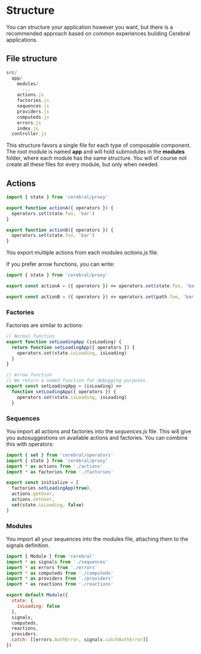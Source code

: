 # Structure

You can structure your application however you want, but there is a recommended approach based on common experiences building Cerebral applications.

## File structure

```js
src/
  app/
    modules/
      ...
    actions.js
    factories.js
    sequences.js
    providers.js
    computeds.js
    errors.js
    index.js
  controller.js
```

This structure favors a single file for each type of composable component. The root module is named **app** and will hold submodules in the **modules** folder, where each module has the same structure. You will of course not create all these files for every module, but only when needed.

## Actions

```js
import { state } from 'cerebral/proxy'

export function actionA({ operators }) {
  operators.set(state.foo, 'bar')
}

export function actionB({ operators }) {
  operators.set(state.foo, 'bar')
}
```

You export multiple actions from each modules _actions.js_ file.

If you prefer arrow functions, you can write:

```js
import { state } from 'cerebral/proxy'

export const actionA = ({ operators }) => operators.set(state.foo, 'bar')

export const actionB = ({ operators }) => operators.set(path.foo, 'bar')
```

### Factories

Factories are similar to actions:

```js
// Normal function
export function setLoadingApp (isLoading) {
  return function setLoadingApp({ operators }) {
    operators.set(state.isLoading, isLoading)
  }
}

// Arrow function
// We return a named function for debugging purposes
export const setLoadingApp = (isLoading) =>
  function setLoadingApp({ operators }) {
    operators.set(state.isLoading, isLoading)
  }
```

### Sequences

You import all actions and factories into the _sequences.js_ file. This will give you autosuggestions on available actions and factories. You can combine this with operators:

```js
import { set } from 'cerebral/operators'
import { state } from 'cerebral/proxy'
import * as actions from './actions'
import * as factories from './factories'

export const initialize = [
  factories.setLoadingApp(true),
  actions.getUser,
  actions.setUser,
  set(state.isLoading, false)
]
```

### Modules

You import all your sequences into the modules file, attaching them to the signals definition.

```js
import { Module } from 'cerebral'
import * as signals from './sequences'
import * as errors from './errors'
import * as computeds from './computeds'
import * as providers from './providers'
import * as reactions from './reactions'

export default Module({
  state: {
    isLoading: false
  },
  signals,
  computeds,
  reactions,
  providers,
  catch: [[errors.AuthError, signals.catchAuthError]]
})
```
